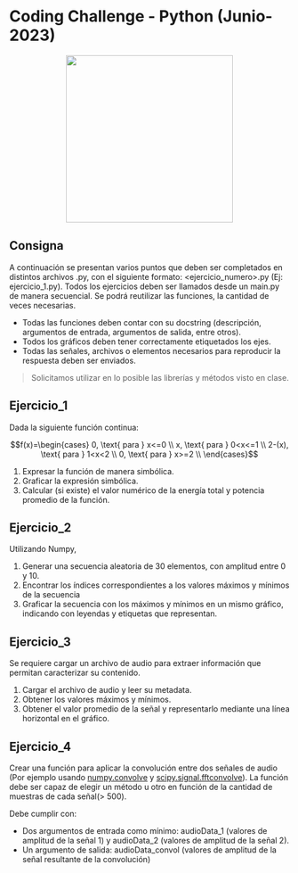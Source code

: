 # Coding Challenge - Python (Junio-2023)

<center><img src="https://raw.githubusercontent.com/maxiyommi/signal-systems/master/LogoPractica.png" width="300"/></center>

## Consigna

A continuación se presentan varios puntos que deben ser completados en distintos archivos .py, con el siguiente formato: <ejercicio_numero>.py (Ej: ejercicio_1.py). Todos los ejercicios deben ser llamados desde un main.py de manera secuencial. Se podrá reutilizar las funciones, la cantidad de veces necesarias.

* Todas las funciones deben contar con su docstring (descripción, argumentos de entrada, argumentos de salida, entre otros).
* Todos los gráficos deben tener correctamente etiquetados los ejes.
* Todas las señales, archivos o elementos necesarios para reproducir la respuesta deben ser enviados.

> Solicitamos utilizar en lo posible las librerías y métodos visto en clase.

## Ejercicio_1
Dada la siguiente función continua:

$$f(x)=\begin{cases} 
0, \text{ para } x<=0 \\  
x, \text{  para } 0<x<=1 \\
2-(x), \text{ para } 1<x<2 \\ 
0, \text{ para } x>=2 \\  
\end{cases}$$

1. Expresar la función de manera simbólica.
2. Graficar la expresión simbólica.
3. Calcular (si existe) el valor numérico de la energía total y potencia promedio de la función. 

## Ejercicio_2
Utilizando Numpy,
1. Generar una secuencia aleatoria de 30 elementos, con amplitud entre 0 y 10.
2. Encontrar los índices correspondientes a los valores máximos y mínimos de la secuencia
3. Graficar la secuencia con los máximos y mínimos en un mismo gráfico, indicando con leyendas y etiquetas que representan.

## Ejercicio_3
Se requiere cargar un archivo de audio para extraer información que permitan caracterizar su contenido.
1. Cargar el archivo de audio y leer su metadata.
2. Obtener los valores máximos y mínimos.
3. Obtener el valor promedio de la señal y representarlo mediante una línea horizontal en el gráfico.

## Ejercicio_4
Crear una función para aplicar la convolución entre dos señales de audio (Por ejemplo usando [numpy.convolve](https://numpy.org/doc/1.19/reference/generated/numpy.convolve.html) y [scipy.signal.fftconvolve](https://docs.scipy.org/doc/scipy/reference/generated/scipy.signal.fftconvolve.html#scipy.signal.fftconvolve)). La función debe ser capaz de elegir un método u otro en función de la cantidad de muestras de cada señal(> 500).

Debe cumplir con: 
* Dos argumentos de entrada como mínimo: audioData_1 (valores de amplitud de la señal 1) y audioData_2 (valores de amplitud de la señal 2).
* Un argumento de salida: audioData_convol (valores de amplitud de la señal resultante de la convolución)
